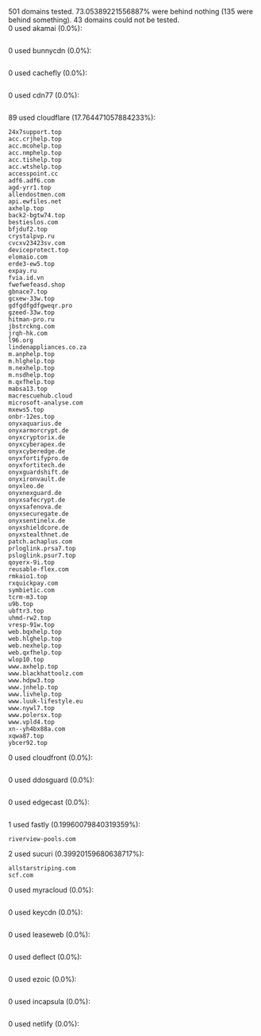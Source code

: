 501 domains tested. 73.05389221556887% were behind nothing (135 were behind something). 43 domains could not be tested.<br>
0 used akamai (0.0%):
```

```

0 used bunnycdn (0.0%):
```

```

0 used cachefly (0.0%):
```

```

0 used cdn77 (0.0%):
```

```

89 used cloudflare (17.764471057884233%):
```
24x7support.top
acc.crjhelp.top
acc.mcohelp.top
acc.nmphelp.top
acc.tishelp.top
acc.wtshelp.top
accesspoint.cc
adf6.adf6.com
agd-yrr1.top
allendostmen.com
api.ewfiles.net
axhelp.top
back2-bgtw74.top
bestieslos.com
bfjduf2.top
crystalpvp.ru
cvcxv23423sv.com
deviceprotect.top
elomaio.com
erde3-ew5.top
expay.ru
fvia.id.vn
fwefwefeasd.shop
gbnace7.top
gcxew-33w.top
gdfgdfgdfgweqr.pro
gzeed-33w.top
hitman-pro.ru
jbstrckng.com
jrqh-hk.com
l96.org
lindenappliances.co.za
m.anphelp.top
m.hlghelp.top
m.nexhelp.top
m.nsdhelp.top
m.qxfhelp.top
mabsa13.top
macrescuehub.cloud
microsoft-analyse.com
mxews5.top
onbr-12es.top
onyxaquarius.de
onyxarmorcrypt.de
onyxcryptorix.de
onyxcyberapex.de
onyxcyberedge.de
onyxfortifypro.de
onyxfortitech.de
onyxguardshift.de
onyxironvault.de
onyxleo.de
onyxnexguard.de
onyxsafecrypt.de
onyxsafenova.de
onyxsecuregate.de
onyxsentinelx.de
onyxshieldcore.de
onyxstealthnet.de
patch.achaplus.com
prloglink.prsa7.top
psloglink.psur7.top
qoyerx-9i.top
reusable-flex.com
rmkaio1.top
rxquickpay.com
symbietic.com
tcrm-m3.top
u9b.top
ubftr3.top
uhmd-rw2.top
vresp-91w.top
web.bqxhelp.top
web.hlghelp.top
web.nexhelp.top
web.qxfhelp.top
wlop10.top
www.axhelp.top
www.blackhattoolz.com
www.hdpw3.top
www.jnhelp.top
www.livhelp.top
www.luuk-lifestyle.eu
www.nywl7.top
www.polersx.top
www.vpld4.top
xn--yh4bx88a.com
xqwa87.top
ybcer92.top
```

0 used cloudfront (0.0%):
```

```

0 used ddosguard (0.0%):
```

```

0 used edgecast (0.0%):
```

```

1 used fastly (0.19960079840319359%):
```
riverview-pools.com
```

2 used sucuri (0.39920159680638717%):
```
allstarstriping.com
scf.com
```

0 used myracloud (0.0%):
```

```

0 used keycdn (0.0%):
```

```

0 used leaseweb (0.0%):
```

```

0 used deflect (0.0%):
```

```

0 used ezoic (0.0%):
```

```

0 used incapsula (0.0%):
```

```

0 used netlify (0.0%):
```

```
